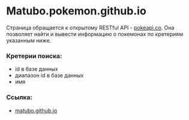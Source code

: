 # Matubo.pokemon.github.io

Страница обращается к открытому RESTful API - [pokeapi.co](https://pokeapi.co/).
Она позволяет найти и вывести информацию о покемонах по кретериям указанным ниже.

### Кретерии поиска:
- id в базе данных
- диапазон id в базе данных
- имя

### Ссылка:
 - [matubo.github.io](matubo.github.io)
